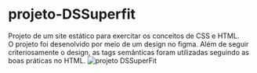 # projeto-DSSuperfit
Projeto de um site estático para exercitar os conceitos de CSS e HTML. <br>
O projeto foi desenolvido por meio de um design no figma. Além de seguir criteriosamente o design, as tags semânticas foram utilizadas seguindo as boas práticas no HTML.
![projeto DSSuperFit](https://user-images.githubusercontent.com/117363117/209677752-89d1f580-2fb1-44c6-8aa0-eaead3d6a665.PNG)
